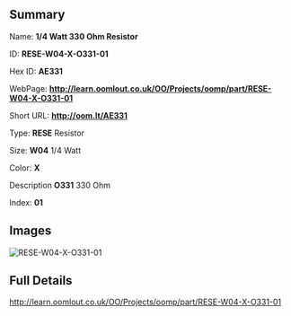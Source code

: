 

## Summary
 
Name: __1/4 Watt 330 Ohm Resistor__

ID: __RESE-W04-X-O331-01__

Hex ID: __AE331__

WebPage: __http://learn.oomlout.co.uk/OO/Projects/oomp/part/RESE-W04-X-O331-01__

Short URL: __http://oom.lt/AE331__


Type: __RESE__ Resistor 

Size: __W04__ 1/4 Watt 

Color: __X__  

Description __O331__ 330 Ohm 

Index: __01__


## Images
![RESE-W04-X-O331-01](http://oomlout.com/oomp-gen/parts/RESE-W04-X-O331-01/RESE-W04-X-O331-01_420.jpg)



## Full Details

 http://learn.oomlout.co.uk/OO/Projects/oomp/part/RESE-W04-X-O331-01














